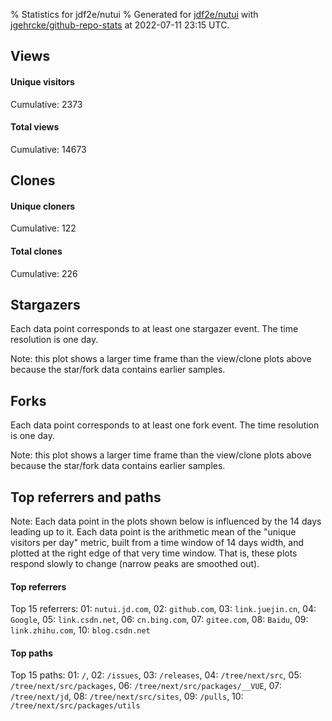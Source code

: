 % Statistics for jdf2e/nutui
% Generated for [jdf2e/nutui](https://github.com/jdf2e/nutui) with [jgehrcke/github-repo-stats](https://github.com/jgehrcke/github-repo-stats) at 2022-07-11 23:15 UTC.


## Views

#### Unique visitors
<div id="chart_views_unique" class="full-width-chart"></div>

Cumulative: 2373

#### Total views
<div id="chart_views_total" class="full-width-chart"></div>

Cumulative: 14673

<div class="pagebreak-for-print"> </div>

## Clones

#### Unique cloners
<div id="chart_clones_unique" class="full-width-chart"></div>

Cumulative: 122

#### Total clones
<div id="chart_clones_total" class="full-width-chart"></div>

Cumulative: 226



<div class="pagebreak-for-print"> </div>



## Stargazers

Each data point corresponds to at least one stargazer event.
The time resolution is one day.

<div id="chart_stargazers" class="full-width-chart"></div>


Note: this plot shows a larger time frame than the view/clone plots above because the star/fork data contains earlier samples.



## Forks

Each data point corresponds to at least one fork event.
The time resolution is one day.

<div id="chart_forks" class="full-width-chart"></div>


Note: this plot shows a larger time frame than the view/clone plots above because the star/fork data contains earlier samples.



<div class="pagebreak-for-print"> </div>



## Top referrers and paths


Note: Each data point in the plots shown below is influenced by the 14 days
leading up to it. Each data point is the arithmetic mean of the "unique
visitors per day" metric, built from a time window of 14 days width, and
plotted at the right edge of that very time window. That is, these plots
respond slowly to change (narrow peaks are smoothed out).




#### Top referrers


<div id="chart_referrers_top_n_alltime" class="full-width-chart"></div>

Top 15 referrers: 01: `nutui.jd.com`, 02: `github.com`, 03: `link.juejin.cn`, 04: `Google`, 05: `link.csdn.net`, 06: `cn.bing.com`, 07: `gitee.com`, 08: `Baidu`, 09: `link.zhihu.com`, 10: `blog.csdn.net`





#### Top paths


<div id="chart_paths_top_n_alltime" class="full-width-chart"></div>

Top 15 paths: 01: `/`, 02: `/issues`, 03: `/releases`, 04: `/tree/next/src`, 05: `/tree/next/src/packages`, 06: `/tree/next/src/packages/__VUE`, 07: `/tree/next/jd`, 08: `/tree/next/src/sites`, 09: `/pulls`, 10: `/tree/next/src/packages/utils`


<script type="text/javascript">
    vegaEmbed('#chart_views_unique', {"$schema": "https://vega.github.io/schema/vega-lite/v4.17.0.json", "config": {"arc": {"fill": "#1b1e23"}, "area": {"fill": "#1b1e23"}, "axisBottom": {"domainColor": "#a9b4c4", "gridColor": "#a9b4c4", "labelColor": "#1b1e23", "labelFont": "relative-mono-11-pitch-pro, Menlo, monospace", "tickColor": "#a9b4c4", "titleColor": "#1b1e23", "titleFont": "relative-mono-11-pitch-pro, Menlo, monospace"}, "axisLeft": {"domainColor": "#a9b4c4", "gridColor": "#a9b4c4", "labelColor": "#1b1e23", "labelFont": "relative-mono-11-pitch-pro, Menlo, monospace", "tickColor": "#a9b4c4", "titleColor": "#1b1e23", "titleFont": "relative-mono-11-pitch-pro, Menlo, monospace"}, "axisX": {"grid": false}, "axisY": {"grid": false, "labelBound": true}, "background": "#FFFFFF", "group": {"fill": "#FFFFFF"}, "header": {"fontWeight": 400, "labelFont": "relative-mono-11-pitch-pro, Menlo, monospace", "titleFont": "relative-mono-11-pitch-pro, Menlo, monospace"}, "legend": {"labelFont": "relative-mono-11-pitch-pro, Menlo, monospace", "symbolSize": 200, "symbolType": "circle", "titleFont": "relative-mono-11-pitch-pro, Menlo, monospace"}, "line": {"color": "#1b1e23", "stroke": "#1b1e23"}, "path": {"stroke": "#1b1e23"}, "point": {"color": "#1b1e23", "cursor": "pointer", "filled": true, "size": 20}, "range": {"category": ["#85a2f7", "#ea9755", "#7eb36a", "#f07071", "#bc85d9", "#e587b6", "#a9b4c4", "#d4c05e", "#64b9c4"]}, "style": {"bar": {"fill": "#1b1e23"}, "text": {"font": "relative-mono-11-pitch-pro, Menlo, monospace", "fontWeight": 400}}, "symbol": {"shape": "circle"}, "title": {"anchor": "start", "font": "relative-mono-11-pitch-pro, Menlo, monospace", "fontWeight": 400}, "trail": {"color": "#1b1e23", "stroke": "#1b1e23"}, "view": {"stroke": null}}, "data": {"name": "data-7c4e6ffbfac399b368f70323585dfc01"}, "datasets": {"data-7c4e6ffbfac399b368f70323585dfc01": [{"time": "2022-06-27T00:00:00+00:00", "views_total": 204, "views_unique": 31}, {"time": "2022-06-28T00:00:00+00:00", "views_total": 1224, "views_unique": 213}, {"time": "2022-06-29T00:00:00+00:00", "views_total": 1318, "views_unique": 231}, {"time": "2022-06-30T00:00:00+00:00", "views_total": 1335, "views_unique": 197}, {"time": "2022-07-01T00:00:00+00:00", "views_total": 1450, "views_unique": 193}, {"time": "2022-07-02T00:00:00+00:00", "views_total": 494, "views_unique": 78}, {"time": "2022-07-03T00:00:00+00:00", "views_total": 302, "views_unique": 62}, {"time": "2022-07-04T00:00:00+00:00", "views_total": 1313, "views_unique": 237}, {"time": "2022-07-05T00:00:00+00:00", "views_total": 950, "views_unique": 208}, {"time": "2022-07-06T00:00:00+00:00", "views_total": 1235, "views_unique": 191}, {"time": "2022-07-07T00:00:00+00:00", "views_total": 981, "views_unique": 176}, {"time": "2022-07-08T00:00:00+00:00", "views_total": 1425, "views_unique": 196}, {"time": "2022-07-09T00:00:00+00:00", "views_total": 353, "views_unique": 74}, {"time": "2022-07-10T00:00:00+00:00", "views_total": 381, "views_unique": 74}, {"time": "2022-07-11T00:00:00+00:00", "views_total": 1708, "views_unique": 212}]}, "encoding": {"tooltip": [{"field": "views_unique", "format": ".1f", "title": "views (u)", "type": "quantitative"}, {"field": "time", "format": "%B %e, %Y", "title": "date", "type": "temporal"}], "x": {"axis": {"labelAngle": 25}, "field": "time", "scale": {"domain": ["2022-06-27", "2022-07-11"]}, "timeUnit": "yearmonthdate", "title": "date", "type": "temporal"}, "y": {"axis": {"values": [1, 10, 50, 100, 500, 1000, 5000, 10000]}, "field": "views_unique", "scale": {"domain": [0, 260.70000000000005], "type": "symlog", "zero": true}, "title": "unique views per day", "type": "quantitative"}}, "height": 200, "mark": {"point": true, "type": "line"}, "padding": 10, "width": "container"}, {"actions": false, "renderer": "svg"}).catch(console.error);
vegaEmbed('#chart_views_total', {"$schema": "https://vega.github.io/schema/vega-lite/v4.17.0.json", "config": {"arc": {"fill": "#1b1e23"}, "area": {"fill": "#1b1e23"}, "axisBottom": {"domainColor": "#a9b4c4", "gridColor": "#a9b4c4", "labelColor": "#1b1e23", "labelFont": "relative-mono-11-pitch-pro, Menlo, monospace", "tickColor": "#a9b4c4", "titleColor": "#1b1e23", "titleFont": "relative-mono-11-pitch-pro, Menlo, monospace"}, "axisLeft": {"domainColor": "#a9b4c4", "gridColor": "#a9b4c4", "labelColor": "#1b1e23", "labelFont": "relative-mono-11-pitch-pro, Menlo, monospace", "tickColor": "#a9b4c4", "titleColor": "#1b1e23", "titleFont": "relative-mono-11-pitch-pro, Menlo, monospace"}, "axisX": {"grid": false}, "axisY": {"grid": false, "labelBound": true}, "background": "#FFFFFF", "group": {"fill": "#FFFFFF"}, "header": {"fontWeight": 400, "labelFont": "relative-mono-11-pitch-pro, Menlo, monospace", "titleFont": "relative-mono-11-pitch-pro, Menlo, monospace"}, "legend": {"labelFont": "relative-mono-11-pitch-pro, Menlo, monospace", "symbolSize": 200, "symbolType": "circle", "titleFont": "relative-mono-11-pitch-pro, Menlo, monospace"}, "line": {"color": "#1b1e23", "stroke": "#1b1e23"}, "path": {"stroke": "#1b1e23"}, "point": {"color": "#1b1e23", "cursor": "pointer", "filled": true, "size": 20}, "range": {"category": ["#85a2f7", "#ea9755", "#7eb36a", "#f07071", "#bc85d9", "#e587b6", "#a9b4c4", "#d4c05e", "#64b9c4"]}, "style": {"bar": {"fill": "#1b1e23"}, "text": {"font": "relative-mono-11-pitch-pro, Menlo, monospace", "fontWeight": 400}}, "symbol": {"shape": "circle"}, "title": {"anchor": "start", "font": "relative-mono-11-pitch-pro, Menlo, monospace", "fontWeight": 400}, "trail": {"color": "#1b1e23", "stroke": "#1b1e23"}, "view": {"stroke": null}}, "data": {"name": "data-7c4e6ffbfac399b368f70323585dfc01"}, "datasets": {"data-7c4e6ffbfac399b368f70323585dfc01": [{"time": "2022-06-27T00:00:00+00:00", "views_total": 204, "views_unique": 31}, {"time": "2022-06-28T00:00:00+00:00", "views_total": 1224, "views_unique": 213}, {"time": "2022-06-29T00:00:00+00:00", "views_total": 1318, "views_unique": 231}, {"time": "2022-06-30T00:00:00+00:00", "views_total": 1335, "views_unique": 197}, {"time": "2022-07-01T00:00:00+00:00", "views_total": 1450, "views_unique": 193}, {"time": "2022-07-02T00:00:00+00:00", "views_total": 494, "views_unique": 78}, {"time": "2022-07-03T00:00:00+00:00", "views_total": 302, "views_unique": 62}, {"time": "2022-07-04T00:00:00+00:00", "views_total": 1313, "views_unique": 237}, {"time": "2022-07-05T00:00:00+00:00", "views_total": 950, "views_unique": 208}, {"time": "2022-07-06T00:00:00+00:00", "views_total": 1235, "views_unique": 191}, {"time": "2022-07-07T00:00:00+00:00", "views_total": 981, "views_unique": 176}, {"time": "2022-07-08T00:00:00+00:00", "views_total": 1425, "views_unique": 196}, {"time": "2022-07-09T00:00:00+00:00", "views_total": 353, "views_unique": 74}, {"time": "2022-07-10T00:00:00+00:00", "views_total": 381, "views_unique": 74}, {"time": "2022-07-11T00:00:00+00:00", "views_total": 1708, "views_unique": 212}]}, "encoding": {"tooltip": [{"field": "views_total", "format": ".1f", "title": "views (t)", "type": "quantitative"}, {"field": "time", "format": "%B %e, %Y", "title": "date", "type": "temporal"}], "x": {"axis": {"labelAngle": 25}, "field": "time", "scale": {"domain": ["2022-06-27", "2022-07-11"]}, "timeUnit": "yearmonthdate", "title": "date", "type": "temporal"}, "y": {"axis": {"values": [1, 10, 50, 100, 500, 1000, 5000, 10000]}, "field": "views_total", "scale": {"domain": [0, 1878.8000000000002], "type": "symlog", "zero": true}, "title": "total views per day", "type": "quantitative"}}, "height": 200, "mark": {"point": true, "type": "line"}, "padding": 10, "width": "container"}, {"actions": false, "renderer": "svg"}).catch(console.error);
vegaEmbed('#chart_clones_unique', {"$schema": "https://vega.github.io/schema/vega-lite/v4.17.0.json", "config": {"arc": {"fill": "#1b1e23"}, "area": {"fill": "#1b1e23"}, "axisBottom": {"domainColor": "#a9b4c4", "gridColor": "#a9b4c4", "labelColor": "#1b1e23", "labelFont": "relative-mono-11-pitch-pro, Menlo, monospace", "tickColor": "#a9b4c4", "titleColor": "#1b1e23", "titleFont": "relative-mono-11-pitch-pro, Menlo, monospace"}, "axisLeft": {"domainColor": "#a9b4c4", "gridColor": "#a9b4c4", "labelColor": "#1b1e23", "labelFont": "relative-mono-11-pitch-pro, Menlo, monospace", "tickColor": "#a9b4c4", "titleColor": "#1b1e23", "titleFont": "relative-mono-11-pitch-pro, Menlo, monospace"}, "axisX": {"grid": false}, "axisY": {"grid": false, "labelBound": true}, "background": "#FFFFFF", "group": {"fill": "#FFFFFF"}, "header": {"fontWeight": 400, "labelFont": "relative-mono-11-pitch-pro, Menlo, monospace", "titleFont": "relative-mono-11-pitch-pro, Menlo, monospace"}, "legend": {"labelFont": "relative-mono-11-pitch-pro, Menlo, monospace", "symbolSize": 200, "symbolType": "circle", "titleFont": "relative-mono-11-pitch-pro, Menlo, monospace"}, "line": {"color": "#1b1e23", "stroke": "#1b1e23"}, "path": {"stroke": "#1b1e23"}, "point": {"color": "#1b1e23", "cursor": "pointer", "filled": true, "size": 20}, "range": {"category": ["#85a2f7", "#ea9755", "#7eb36a", "#f07071", "#bc85d9", "#e587b6", "#a9b4c4", "#d4c05e", "#64b9c4"]}, "style": {"bar": {"fill": "#1b1e23"}, "text": {"font": "relative-mono-11-pitch-pro, Menlo, monospace", "fontWeight": 400}}, "symbol": {"shape": "circle"}, "title": {"anchor": "start", "font": "relative-mono-11-pitch-pro, Menlo, monospace", "fontWeight": 400}, "trail": {"color": "#1b1e23", "stroke": "#1b1e23"}, "view": {"stroke": null}}, "data": {"name": "data-46f8e38b08f8439c8003f79bd23ae892"}, "datasets": {"data-46f8e38b08f8439c8003f79bd23ae892": [{"clones_total": 14, "clones_unique": 7, "time": "2022-06-27T00:00:00+00:00"}, {"clones_total": 14, "clones_unique": 11, "time": "2022-06-28T00:00:00+00:00"}, {"clones_total": 11, "clones_unique": 8, "time": "2022-06-29T00:00:00+00:00"}, {"clones_total": 24, "clones_unique": 16, "time": "2022-06-30T00:00:00+00:00"}, {"clones_total": 16, "clones_unique": 5, "time": "2022-07-01T00:00:00+00:00"}, {"clones_total": 0, "clones_unique": 0, "time": "2022-07-02T00:00:00+00:00"}, {"clones_total": 10, "clones_unique": 7, "time": "2022-07-03T00:00:00+00:00"}, {"clones_total": 18, "clones_unique": 9, "time": "2022-07-04T00:00:00+00:00"}, {"clones_total": 3, "clones_unique": 3, "time": "2022-07-05T00:00:00+00:00"}, {"clones_total": 19, "clones_unique": 9, "time": "2022-07-06T00:00:00+00:00"}, {"clones_total": 24, "clones_unique": 13, "time": "2022-07-07T00:00:00+00:00"}, {"clones_total": 33, "clones_unique": 16, "time": "2022-07-08T00:00:00+00:00"}, {"clones_total": 3, "clones_unique": 3, "time": "2022-07-09T00:00:00+00:00"}, {"clones_total": 3, "clones_unique": 3, "time": "2022-07-10T00:00:00+00:00"}, {"clones_total": 34, "clones_unique": 12, "time": "2022-07-11T00:00:00+00:00"}]}, "encoding": {"tooltip": [{"field": "clones_unique", "format": ".1f", "title": "clones (u)", "type": "quantitative"}, {"field": "time", "format": "%B %e, %Y", "title": "date", "type": "temporal"}], "x": {"axis": {"labelAngle": 25}, "field": "time", "scale": {"domain": ["2022-06-27", "2022-07-11"]}, "timeUnit": "yearmonthdate", "title": "date", "type": "temporal"}, "y": {"axis": {}, "field": "clones_unique", "scale": {"domain": [0, 17.6], "type": "linear", "zero": true}, "title": "unique clones per day", "type": "quantitative"}}, "height": 200, "mark": {"point": true, "type": "line"}, "padding": 10, "width": "container"}, {"actions": false, "renderer": "svg"}).catch(console.error);
vegaEmbed('#chart_clones_total', {"$schema": "https://vega.github.io/schema/vega-lite/v4.17.0.json", "config": {"arc": {"fill": "#1b1e23"}, "area": {"fill": "#1b1e23"}, "axisBottom": {"domainColor": "#a9b4c4", "gridColor": "#a9b4c4", "labelColor": "#1b1e23", "labelFont": "relative-mono-11-pitch-pro, Menlo, monospace", "tickColor": "#a9b4c4", "titleColor": "#1b1e23", "titleFont": "relative-mono-11-pitch-pro, Menlo, monospace"}, "axisLeft": {"domainColor": "#a9b4c4", "gridColor": "#a9b4c4", "labelColor": "#1b1e23", "labelFont": "relative-mono-11-pitch-pro, Menlo, monospace", "tickColor": "#a9b4c4", "titleColor": "#1b1e23", "titleFont": "relative-mono-11-pitch-pro, Menlo, monospace"}, "axisX": {"grid": false}, "axisY": {"grid": false, "labelBound": true}, "background": "#FFFFFF", "group": {"fill": "#FFFFFF"}, "header": {"fontWeight": 400, "labelFont": "relative-mono-11-pitch-pro, Menlo, monospace", "titleFont": "relative-mono-11-pitch-pro, Menlo, monospace"}, "legend": {"labelFont": "relative-mono-11-pitch-pro, Menlo, monospace", "symbolSize": 200, "symbolType": "circle", "titleFont": "relative-mono-11-pitch-pro, Menlo, monospace"}, "line": {"color": "#1b1e23", "stroke": "#1b1e23"}, "path": {"stroke": "#1b1e23"}, "point": {"color": "#1b1e23", "cursor": "pointer", "filled": true, "size": 20}, "range": {"category": ["#85a2f7", "#ea9755", "#7eb36a", "#f07071", "#bc85d9", "#e587b6", "#a9b4c4", "#d4c05e", "#64b9c4"]}, "style": {"bar": {"fill": "#1b1e23"}, "text": {"font": "relative-mono-11-pitch-pro, Menlo, monospace", "fontWeight": 400}}, "symbol": {"shape": "circle"}, "title": {"anchor": "start", "font": "relative-mono-11-pitch-pro, Menlo, monospace", "fontWeight": 400}, "trail": {"color": "#1b1e23", "stroke": "#1b1e23"}, "view": {"stroke": null}}, "data": {"name": "data-46f8e38b08f8439c8003f79bd23ae892"}, "datasets": {"data-46f8e38b08f8439c8003f79bd23ae892": [{"clones_total": 14, "clones_unique": 7, "time": "2022-06-27T00:00:00+00:00"}, {"clones_total": 14, "clones_unique": 11, "time": "2022-06-28T00:00:00+00:00"}, {"clones_total": 11, "clones_unique": 8, "time": "2022-06-29T00:00:00+00:00"}, {"clones_total": 24, "clones_unique": 16, "time": "2022-06-30T00:00:00+00:00"}, {"clones_total": 16, "clones_unique": 5, "time": "2022-07-01T00:00:00+00:00"}, {"clones_total": 0, "clones_unique": 0, "time": "2022-07-02T00:00:00+00:00"}, {"clones_total": 10, "clones_unique": 7, "time": "2022-07-03T00:00:00+00:00"}, {"clones_total": 18, "clones_unique": 9, "time": "2022-07-04T00:00:00+00:00"}, {"clones_total": 3, "clones_unique": 3, "time": "2022-07-05T00:00:00+00:00"}, {"clones_total": 19, "clones_unique": 9, "time": "2022-07-06T00:00:00+00:00"}, {"clones_total": 24, "clones_unique": 13, "time": "2022-07-07T00:00:00+00:00"}, {"clones_total": 33, "clones_unique": 16, "time": "2022-07-08T00:00:00+00:00"}, {"clones_total": 3, "clones_unique": 3, "time": "2022-07-09T00:00:00+00:00"}, {"clones_total": 3, "clones_unique": 3, "time": "2022-07-10T00:00:00+00:00"}, {"clones_total": 34, "clones_unique": 12, "time": "2022-07-11T00:00:00+00:00"}]}, "encoding": {"tooltip": [{"field": "clones_total", "format": ".1f", "title": "clones (t)", "type": "quantitative"}, {"field": "time", "format": "%B %e, %Y", "title": "date", "type": "temporal"}], "x": {"axis": {"labelAngle": 25}, "field": "time", "scale": {"domain": ["2022-06-27", "2022-07-11"]}, "timeUnit": "yearmonthdate", "title": "date", "type": "temporal"}, "y": {"axis": {}, "field": "clones_total", "scale": {"domain": [0, 37.400000000000006], "type": "linear", "zero": true}, "title": "total clones per day", "type": "quantitative"}}, "height": 200, "mark": {"point": true, "type": "line"}, "padding": 10, "width": "container"}, {"actions": false, "renderer": "svg"}).catch(console.error);
vegaEmbed('#chart_stargazers', {"$schema": "https://vega.github.io/schema/vega-lite/v4.17.0.json", "config": {"arc": {"fill": "#1b1e23"}, "area": {"fill": "#1b1e23"}, "axisBottom": {"domainColor": "#a9b4c4", "gridColor": "#a9b4c4", "labelColor": "#1b1e23", "labelFont": "relative-mono-11-pitch-pro, Menlo, monospace", "tickColor": "#a9b4c4", "titleColor": "#1b1e23", "titleFont": "relative-mono-11-pitch-pro, Menlo, monospace"}, "axisLeft": {"domainColor": "#a9b4c4", "gridColor": "#a9b4c4", "labelColor": "#1b1e23", "labelFont": "relative-mono-11-pitch-pro, Menlo, monospace", "tickColor": "#a9b4c4", "titleColor": "#1b1e23", "titleFont": "relative-mono-11-pitch-pro, Menlo, monospace"}, "axisX": {"grid": false}, "axisY": {"grid": false}, "background": "#FFFFFF", "group": {"fill": "#FFFFFF"}, "header": {"fontWeight": 400, "labelFont": "relative-mono-11-pitch-pro, Menlo, monospace", "titleFont": "relative-mono-11-pitch-pro, Menlo, monospace"}, "legend": {"labelFont": "relative-mono-11-pitch-pro, Menlo, monospace", "symbolSize": 200, "symbolType": "circle", "titleFont": "relative-mono-11-pitch-pro, Menlo, monospace"}, "line": {"color": "#1b1e23", "stroke": "#1b1e23"}, "path": {"stroke": "#1b1e23"}, "point": {"color": "#1b1e23", "cursor": "pointer", "filled": true, "size": 50}, "range": {"category": ["#85a2f7", "#ea9755", "#7eb36a", "#f07071", "#bc85d9", "#e587b6", "#a9b4c4", "#d4c05e", "#64b9c4"]}, "style": {"bar": {"fill": "#1b1e23"}, "text": {"font": "relative-mono-11-pitch-pro, Menlo, monospace", "fontWeight": 400}}, "symbol": {"shape": "circle"}, "title": {"anchor": "start", "font": "relative-mono-11-pitch-pro, Menlo, monospace", "fontWeight": 400}, "trail": {"color": "#1b1e23", "stroke": "#1b1e23"}, "view": {"stroke": null}}, "data": {"name": "data-719f2a97fe00209dede76dd96e2a121e"}, "datasets": {"data-719f2a97fe00209dede76dd96e2a121e": [{"stars_cumulative": 4.0, "time": "2018-01-22T00:00:00+00:00"}, {"stars_cumulative": 5.0, "time": "2018-02-07T07:00:00+00:00"}, {"stars_cumulative": 6.0, "time": "2018-03-11T21:00:00+00:00"}, {"stars_cumulative": 9.0, "time": "2018-03-28T04:00:00+00:00"}, {"stars_cumulative": 15.0, "time": "2018-04-29T18:00:00+00:00"}, {"stars_cumulative": 40.0, "time": "2018-05-16T01:00:00+00:00"}, {"stars_cumulative": 44.0, "time": "2018-06-01T08:00:00+00:00"}, {"stars_cumulative": 49.0, "time": "2018-06-17T15:00:00+00:00"}, {"stars_cumulative": 55.0, "time": "2018-07-03T22:00:00+00:00"}, {"stars_cumulative": 63.0, "time": "2018-07-20T05:00:00+00:00"}, {"stars_cumulative": 72.0, "time": "2018-08-05T12:00:00+00:00"}, {"stars_cumulative": 78.0, "time": "2018-08-21T19:00:00+00:00"}, {"stars_cumulative": 81.0, "time": "2018-09-07T02:00:00+00:00"}, {"stars_cumulative": 82.0, "time": "2018-09-23T09:00:00+00:00"}, {"stars_cumulative": 89.0, "time": "2018-10-09T16:00:00+00:00"}, {"stars_cumulative": 92.0, "time": "2018-10-25T23:00:00+00:00"}, {"stars_cumulative": 97.0, "time": "2018-11-11T06:00:00+00:00"}, {"stars_cumulative": 102.0, "time": "2018-11-27T13:00:00+00:00"}, {"stars_cumulative": 106.0, "time": "2018-12-13T20:00:00+00:00"}, {"stars_cumulative": 114.0, "time": "2018-12-30T03:00:00+00:00"}, {"stars_cumulative": 130.0, "time": "2019-01-15T10:00:00+00:00"}, {"stars_cumulative": 146.0, "time": "2019-01-31T17:00:00+00:00"}, {"stars_cumulative": 209.0, "time": "2019-02-17T00:00:00+00:00"}, {"stars_cumulative": 592.0, "time": "2019-03-05T07:00:00+00:00"}, {"stars_cumulative": 729.0, "time": "2019-03-21T14:00:00+00:00"}, {"stars_cumulative": 856.0, "time": "2019-04-06T21:00:00+00:00"}, {"stars_cumulative": 960.0, "time": "2019-04-23T04:00:00+00:00"}, {"stars_cumulative": 1006.0, "time": "2019-05-09T11:00:00+00:00"}, {"stars_cumulative": 1060.0, "time": "2019-05-25T18:00:00+00:00"}, {"stars_cumulative": 1106.0, "time": "2019-06-11T01:00:00+00:00"}, {"stars_cumulative": 1141.0, "time": "2019-06-27T08:00:00+00:00"}, {"stars_cumulative": 1165.0, "time": "2019-07-13T15:00:00+00:00"}, {"stars_cumulative": 1200.0, "time": "2019-07-29T22:00:00+00:00"}, {"stars_cumulative": 1226.0, "time": "2019-08-15T05:00:00+00:00"}, {"stars_cumulative": 1253.0, "time": "2019-08-31T12:00:00+00:00"}, {"stars_cumulative": 1272.0, "time": "2019-09-16T19:00:00+00:00"}, {"stars_cumulative": 1295.0, "time": "2019-10-03T02:00:00+00:00"}, {"stars_cumulative": 1316.0, "time": "2019-10-19T09:00:00+00:00"}, {"stars_cumulative": 1345.0, "time": "2019-11-04T16:00:00+00:00"}, {"stars_cumulative": 1375.0, "time": "2019-11-20T23:00:00+00:00"}, {"stars_cumulative": 1402.0, "time": "2019-12-07T06:00:00+00:00"}, {"stars_cumulative": 1431.0, "time": "2019-12-23T13:00:00+00:00"}, {"stars_cumulative": 1474.0, "time": "2020-01-08T20:00:00+00:00"}, {"stars_cumulative": 1488.0, "time": "2020-01-25T03:00:00+00:00"}, {"stars_cumulative": 1504.0, "time": "2020-02-10T10:00:00+00:00"}, {"stars_cumulative": 1564.0, "time": "2020-02-26T17:00:00+00:00"}, {"stars_cumulative": 1618.0, "time": "2020-03-14T00:00:00+00:00"}, {"stars_cumulative": 1663.0, "time": "2020-03-30T07:00:00+00:00"}, {"stars_cumulative": 1699.0, "time": "2020-04-15T14:00:00+00:00"}, {"stars_cumulative": 1744.0, "time": "2020-05-01T21:00:00+00:00"}, {"stars_cumulative": 1862.0, "time": "2020-05-18T04:00:00+00:00"}, {"stars_cumulative": 1886.0, "time": "2020-06-03T11:00:00+00:00"}, {"stars_cumulative": 1918.0, "time": "2020-06-19T18:00:00+00:00"}, {"stars_cumulative": 1970.0, "time": "2020-07-06T01:00:00+00:00"}, {"stars_cumulative": 2050.0, "time": "2020-07-22T08:00:00+00:00"}, {"stars_cumulative": 2084.0, "time": "2020-08-07T15:00:00+00:00"}, {"stars_cumulative": 2184.0, "time": "2020-08-23T22:00:00+00:00"}, {"stars_cumulative": 2218.0, "time": "2020-09-09T05:00:00+00:00"}, {"stars_cumulative": 2253.0, "time": "2020-09-25T12:00:00+00:00"}, {"stars_cumulative": 2270.0, "time": "2020-10-11T19:00:00+00:00"}, {"stars_cumulative": 2300.0, "time": "2020-10-28T02:00:00+00:00"}, {"stars_cumulative": 2316.0, "time": "2020-11-13T09:00:00+00:00"}, {"stars_cumulative": 2344.0, "time": "2020-11-29T16:00:00+00:00"}, {"stars_cumulative": 2358.0, "time": "2020-12-15T23:00:00+00:00"}, {"stars_cumulative": 2375.0, "time": "2021-01-01T06:00:00+00:00"}, {"stars_cumulative": 2393.0, "time": "2021-01-17T13:00:00+00:00"}, {"stars_cumulative": 2401.0, "time": "2021-02-02T20:00:00+00:00"}, {"stars_cumulative": 2664.0, "time": "2021-02-19T03:00:00+00:00"}, {"stars_cumulative": 2730.0, "time": "2021-03-07T10:00:00+00:00"}, {"stars_cumulative": 2903.0, "time": "2021-03-23T17:00:00+00:00"}, {"stars_cumulative": 2961.0, "time": "2021-04-09T00:00:00+00:00"}, {"stars_cumulative": 2998.0, "time": "2021-04-25T07:00:00+00:00"}, {"stars_cumulative": 3035.0, "time": "2021-05-11T14:00:00+00:00"}, {"stars_cumulative": 3072.0, "time": "2021-05-27T21:00:00+00:00"}, {"stars_cumulative": 3131.0, "time": "2021-06-13T04:00:00+00:00"}, {"stars_cumulative": 3232.0, "time": "2021-06-29T11:00:00+00:00"}, {"stars_cumulative": 3352.0, "time": "2021-07-15T18:00:00+00:00"}, {"stars_cumulative": 3402.0, "time": "2021-08-01T01:00:00+00:00"}, {"stars_cumulative": 3471.0, "time": "2021-08-17T08:00:00+00:00"}, {"stars_cumulative": 3518.0, "time": "2021-09-02T15:00:00+00:00"}, {"stars_cumulative": 3548.0, "time": "2021-09-18T22:00:00+00:00"}, {"stars_cumulative": 3593.0, "time": "2021-10-05T05:00:00+00:00"}, {"stars_cumulative": 3638.0, "time": "2021-10-21T12:00:00+00:00"}, {"stars_cumulative": 3719.0, "time": "2021-11-06T19:00:00+00:00"}, {"stars_cumulative": 3771.0, "time": "2021-11-23T02:00:00+00:00"}, {"stars_cumulative": 3826.0, "time": "2021-12-09T09:00:00+00:00"}, {"stars_cumulative": 3885.0, "time": "2021-12-25T16:00:00+00:00"}, {"stars_cumulative": 3966.0, "time": "2022-01-10T23:00:00+00:00"}, {"stars_cumulative": 4000.0, "time": "2022-01-27T06:00:00+00:00"}, {"stars_cumulative": 4043.0, "time": "2022-02-12T13:00:00+00:00"}, {"stars_cumulative": 4090.0, "time": "2022-02-28T20:00:00+00:00"}, {"stars_cumulative": 4149.0, "time": "2022-03-17T03:00:00+00:00"}, {"stars_cumulative": 4209.0, "time": "2022-04-02T10:00:00+00:00"}, {"stars_cumulative": 4254.0, "time": "2022-04-18T17:00:00+00:00"}, {"stars_cumulative": 4315.0, "time": "2022-05-05T00:00:00+00:00"}, {"stars_cumulative": 4376.0, "time": "2022-05-21T07:00:00+00:00"}, {"stars_cumulative": 4456.0, "time": "2022-06-06T14:00:00+00:00"}, {"stars_cumulative": 4507.0, "time": "2022-06-22T21:00:00+00:00"}, {"stars_cumulative": 4515.0, "time": "2022-07-09T04:00:00+00:00"}]}, "encoding": {"tooltip": [{"field": "stars_cumulative", "format": "d", "title": "stars", "type": "quantitative"}, {"field": "time", "format": "%B %e, %Y", "title": "date", "type": "temporal"}], "x": {"axis": {"labelAngle": 25}, "field": "time", "scale": {"domain": ["2018-01-22", "2022-07-11"]}, "timeUnit": "yearmonthdate", "title": "date", "type": "temporal"}, "y": {"field": "stars_cumulative", "scale": {"domain": [0, 4966.5], "zero": true}, "title": "stargazer count (cumulative)", "type": "quantitative"}}, "height": 300, "mark": {"point": true, "type": "line"}, "padding": 10, "width": "container"}, {"actions": false, "renderer": "svg"}).catch(console.error);
vegaEmbed('#chart_forks', {"$schema": "https://vega.github.io/schema/vega-lite/v4.17.0.json", "config": {"arc": {"fill": "#1b1e23"}, "area": {"fill": "#1b1e23"}, "axisBottom": {"domainColor": "#a9b4c4", "gridColor": "#a9b4c4", "labelColor": "#1b1e23", "labelFont": "relative-mono-11-pitch-pro, Menlo, monospace", "tickColor": "#a9b4c4", "titleColor": "#1b1e23", "titleFont": "relative-mono-11-pitch-pro, Menlo, monospace"}, "axisLeft": {"domainColor": "#a9b4c4", "gridColor": "#a9b4c4", "labelColor": "#1b1e23", "labelFont": "relative-mono-11-pitch-pro, Menlo, monospace", "tickColor": "#a9b4c4", "titleColor": "#1b1e23", "titleFont": "relative-mono-11-pitch-pro, Menlo, monospace"}, "axisX": {"grid": false}, "axisY": {"grid": false}, "background": "#FFFFFF", "group": {"fill": "#FFFFFF"}, "header": {"fontWeight": 400, "labelFont": "relative-mono-11-pitch-pro, Menlo, monospace", "titleFont": "relative-mono-11-pitch-pro, Menlo, monospace"}, "legend": {"labelFont": "relative-mono-11-pitch-pro, Menlo, monospace", "symbolSize": 200, "symbolType": "circle", "titleFont": "relative-mono-11-pitch-pro, Menlo, monospace"}, "line": {"color": "#1b1e23", "stroke": "#1b1e23"}, "path": {"stroke": "#1b1e23"}, "point": {"color": "#1b1e23", "cursor": "pointer", "filled": true, "size": 50}, "range": {"category": ["#85a2f7", "#ea9755", "#7eb36a", "#f07071", "#bc85d9", "#e587b6", "#a9b4c4", "#d4c05e", "#64b9c4"]}, "style": {"bar": {"fill": "#1b1e23"}, "text": {"font": "relative-mono-11-pitch-pro, Menlo, monospace", "fontWeight": 400}}, "symbol": {"shape": "circle"}, "title": {"anchor": "start", "font": "relative-mono-11-pitch-pro, Menlo, monospace", "fontWeight": 400}, "trail": {"color": "#1b1e23", "stroke": "#1b1e23"}, "view": {"stroke": null}}, "data": {"name": "data-346e85f91876750bd9eeb2860105aa08"}, "datasets": {"data-346e85f91876750bd9eeb2860105aa08": [{"forks_cumulative": 3.0, "time": "2018-05-29T00:00:00+00:00"}, {"forks_cumulative": 6.0, "time": "2018-06-27T22:00:00+00:00"}, {"forks_cumulative": 7.0, "time": "2018-07-12T21:00:00+00:00"}, {"forks_cumulative": 8.0, "time": "2018-07-27T20:00:00+00:00"}, {"forks_cumulative": 10.0, "time": "2018-08-11T19:00:00+00:00"}, {"forks_cumulative": 16.0, "time": "2018-08-26T18:00:00+00:00"}, {"forks_cumulative": 17.0, "time": "2018-10-10T15:00:00+00:00"}, {"forks_cumulative": 18.0, "time": "2018-12-09T11:00:00+00:00"}, {"forks_cumulative": 19.0, "time": "2018-12-24T10:00:00+00:00"}, {"forks_cumulative": 22.0, "time": "2019-01-08T09:00:00+00:00"}, {"forks_cumulative": 23.0, "time": "2019-01-23T08:00:00+00:00"}, {"forks_cumulative": 26.0, "time": "2019-02-07T07:00:00+00:00"}, {"forks_cumulative": 34.0, "time": "2019-02-22T06:00:00+00:00"}, {"forks_cumulative": 59.0, "time": "2019-03-09T05:00:00+00:00"}, {"forks_cumulative": 69.0, "time": "2019-03-24T04:00:00+00:00"}, {"forks_cumulative": 80.0, "time": "2019-04-08T03:00:00+00:00"}, {"forks_cumulative": 90.0, "time": "2019-04-23T02:00:00+00:00"}, {"forks_cumulative": 93.0, "time": "2019-05-08T01:00:00+00:00"}, {"forks_cumulative": 97.0, "time": "2019-05-23T00:00:00+00:00"}, {"forks_cumulative": 102.0, "time": "2019-06-06T23:00:00+00:00"}, {"forks_cumulative": 114.0, "time": "2019-06-21T22:00:00+00:00"}, {"forks_cumulative": 117.0, "time": "2019-07-06T21:00:00+00:00"}, {"forks_cumulative": 121.0, "time": "2019-07-21T20:00:00+00:00"}, {"forks_cumulative": 124.0, "time": "2019-08-05T19:00:00+00:00"}, {"forks_cumulative": 129.0, "time": "2019-08-20T18:00:00+00:00"}, {"forks_cumulative": 133.0, "time": "2019-09-04T17:00:00+00:00"}, {"forks_cumulative": 138.0, "time": "2019-09-19T16:00:00+00:00"}, {"forks_cumulative": 140.0, "time": "2019-10-04T15:00:00+00:00"}, {"forks_cumulative": 146.0, "time": "2019-10-19T14:00:00+00:00"}, {"forks_cumulative": 149.0, "time": "2019-11-03T13:00:00+00:00"}, {"forks_cumulative": 154.0, "time": "2019-11-18T12:00:00+00:00"}, {"forks_cumulative": 158.0, "time": "2019-12-03T11:00:00+00:00"}, {"forks_cumulative": 162.0, "time": "2019-12-18T10:00:00+00:00"}, {"forks_cumulative": 169.0, "time": "2020-01-02T09:00:00+00:00"}, {"forks_cumulative": 173.0, "time": "2020-02-01T07:00:00+00:00"}, {"forks_cumulative": 180.0, "time": "2020-02-16T06:00:00+00:00"}, {"forks_cumulative": 186.0, "time": "2020-03-02T05:00:00+00:00"}, {"forks_cumulative": 194.0, "time": "2020-03-17T04:00:00+00:00"}, {"forks_cumulative": 198.0, "time": "2020-04-01T03:00:00+00:00"}, {"forks_cumulative": 203.0, "time": "2020-04-16T02:00:00+00:00"}, {"forks_cumulative": 210.0, "time": "2020-05-01T01:00:00+00:00"}, {"forks_cumulative": 217.0, "time": "2020-05-16T00:00:00+00:00"}, {"forks_cumulative": 221.0, "time": "2020-05-30T23:00:00+00:00"}, {"forks_cumulative": 227.0, "time": "2020-06-14T22:00:00+00:00"}, {"forks_cumulative": 235.0, "time": "2020-06-29T21:00:00+00:00"}, {"forks_cumulative": 239.0, "time": "2020-07-14T20:00:00+00:00"}, {"forks_cumulative": 248.0, "time": "2020-07-29T19:00:00+00:00"}, {"forks_cumulative": 257.0, "time": "2020-08-13T18:00:00+00:00"}, {"forks_cumulative": 260.0, "time": "2020-08-28T17:00:00+00:00"}, {"forks_cumulative": 265.0, "time": "2020-09-12T16:00:00+00:00"}, {"forks_cumulative": 268.0, "time": "2020-09-27T15:00:00+00:00"}, {"forks_cumulative": 270.0, "time": "2020-10-12T14:00:00+00:00"}, {"forks_cumulative": 273.0, "time": "2020-10-27T13:00:00+00:00"}, {"forks_cumulative": 278.0, "time": "2020-11-11T12:00:00+00:00"}, {"forks_cumulative": 281.0, "time": "2020-11-26T11:00:00+00:00"}, {"forks_cumulative": 284.0, "time": "2020-12-11T10:00:00+00:00"}, {"forks_cumulative": 285.0, "time": "2020-12-26T09:00:00+00:00"}, {"forks_cumulative": 288.0, "time": "2021-01-10T08:00:00+00:00"}, {"forks_cumulative": 291.0, "time": "2021-01-25T07:00:00+00:00"}, {"forks_cumulative": 293.0, "time": "2021-02-09T06:00:00+00:00"}, {"forks_cumulative": 326.0, "time": "2021-02-24T05:00:00+00:00"}, {"forks_cumulative": 333.0, "time": "2021-03-11T04:00:00+00:00"}, {"forks_cumulative": 353.0, "time": "2021-03-26T03:00:00+00:00"}, {"forks_cumulative": 361.0, "time": "2021-04-10T02:00:00+00:00"}, {"forks_cumulative": 368.0, "time": "2021-04-25T01:00:00+00:00"}, {"forks_cumulative": 372.0, "time": "2021-05-10T00:00:00+00:00"}, {"forks_cumulative": 381.0, "time": "2021-05-24T23:00:00+00:00"}, {"forks_cumulative": 384.0, "time": "2021-06-08T22:00:00+00:00"}, {"forks_cumulative": 389.0, "time": "2021-06-23T21:00:00+00:00"}, {"forks_cumulative": 405.0, "time": "2021-07-08T20:00:00+00:00"}, {"forks_cumulative": 412.0, "time": "2021-07-23T19:00:00+00:00"}, {"forks_cumulative": 423.0, "time": "2021-08-07T18:00:00+00:00"}, {"forks_cumulative": 428.0, "time": "2021-08-22T17:00:00+00:00"}, {"forks_cumulative": 434.0, "time": "2021-09-06T16:00:00+00:00"}, {"forks_cumulative": 442.0, "time": "2021-09-21T15:00:00+00:00"}, {"forks_cumulative": 450.0, "time": "2021-10-06T14:00:00+00:00"}, {"forks_cumulative": 461.0, "time": "2021-10-21T13:00:00+00:00"}, {"forks_cumulative": 474.0, "time": "2021-11-05T12:00:00+00:00"}, {"forks_cumulative": 484.0, "time": "2021-11-20T11:00:00+00:00"}, {"forks_cumulative": 495.0, "time": "2021-12-05T10:00:00+00:00"}, {"forks_cumulative": 508.0, "time": "2021-12-20T09:00:00+00:00"}, {"forks_cumulative": 519.0, "time": "2022-01-04T08:00:00+00:00"}, {"forks_cumulative": 525.0, "time": "2022-01-19T07:00:00+00:00"}, {"forks_cumulative": 531.0, "time": "2022-02-03T06:00:00+00:00"}, {"forks_cumulative": 540.0, "time": "2022-02-18T05:00:00+00:00"}, {"forks_cumulative": 551.0, "time": "2022-03-05T04:00:00+00:00"}, {"forks_cumulative": 557.0, "time": "2022-03-20T03:00:00+00:00"}, {"forks_cumulative": 564.0, "time": "2022-04-04T02:00:00+00:00"}, {"forks_cumulative": 576.0, "time": "2022-04-19T01:00:00+00:00"}, {"forks_cumulative": 587.0, "time": "2022-05-04T00:00:00+00:00"}, {"forks_cumulative": 597.0, "time": "2022-05-18T23:00:00+00:00"}, {"forks_cumulative": 610.0, "time": "2022-06-02T22:00:00+00:00"}, {"forks_cumulative": 617.0, "time": "2022-06-17T21:00:00+00:00"}, {"forks_cumulative": 619.0, "time": "2022-07-02T20:00:00+00:00"}]}, "encoding": {"tooltip": [{"field": "forks_cumulative", "format": "d", "title": "forks", "type": "quantitative"}, {"field": "time", "format": "%B %e, %Y", "title": "date", "type": "temporal"}], "x": {"axis": {"labelAngle": 25}, "field": "time", "scale": {"domain": ["2018-01-22", "2022-07-11"]}, "timeUnit": "yearmonthdate", "title": "date", "type": "temporal"}, "y": {"field": "forks_cumulative", "scale": {"domain": [0, 680.9000000000001], "zero": true}, "title": "fork count (cumulative)", "type": "quantitative"}}, "height": 300, "mark": {"point": true, "type": "line"}, "padding": 10, "width": "container"}, {"actions": false, "renderer": "svg"}).catch(console.error);
vegaEmbed('#chart_referrers_top_n_alltime', {"$schema": "https://vega.github.io/schema/vega-lite/v4.17.0.json", "config": {"arc": {"fill": "#1b1e23"}, "area": {"fill": "#1b1e23"}, "axisBottom": {"domainColor": "#a9b4c4", "gridColor": "#a9b4c4", "labelColor": "#1b1e23", "labelFont": "relative-mono-11-pitch-pro, Menlo, monospace", "tickColor": "#a9b4c4", "titleColor": "#1b1e23", "titleFont": "relative-mono-11-pitch-pro, Menlo, monospace"}, "axisLeft": {"domainColor": "#a9b4c4", "gridColor": "#a9b4c4", "labelColor": "#1b1e23", "labelFont": "relative-mono-11-pitch-pro, Menlo, monospace", "tickColor": "#a9b4c4", "titleColor": "#1b1e23", "titleFont": "relative-mono-11-pitch-pro, Menlo, monospace"}, "axisX": {"grid": false}, "axisY": {"grid": false}, "background": "#FFFFFF", "group": {"fill": "#FFFFFF"}, "header": {"fontWeight": 400, "labelFont": "relative-mono-11-pitch-pro, Menlo, monospace", "titleFont": "relative-mono-11-pitch-pro, Menlo, monospace"}, "legend": {"labelFont": "relative-mono-11-pitch-pro, Menlo, monospace", "symbolSize": 200, "symbolType": "circle", "titleFont": "relative-mono-11-pitch-pro, Menlo, monospace"}, "line": {"color": "#1b1e23", "stroke": "#1b1e23"}, "path": {"stroke": "#1b1e23"}, "point": {"color": "#1b1e23", "cursor": "pointer", "filled": true, "size": 30}, "range": {"category": ["#85a2f7", "#ea9755", "#7eb36a", "#f07071", "#bc85d9", "#e587b6", "#a9b4c4", "#d4c05e", "#64b9c4"]}, "style": {"bar": {"fill": "#1b1e23"}, "text": {"font": "relative-mono-11-pitch-pro, Menlo, monospace", "fontWeight": 400}}, "symbol": {"shape": "circle"}, "title": {"anchor": "start", "font": "relative-mono-11-pitch-pro, Menlo, monospace", "fontWeight": 400}, "trail": {"color": "#1b1e23", "stroke": "#1b1e23"}, "view": {"stroke": null}}, "data": {"name": "data-30c90a56cb72e5ad72baae74941c802d"}, "datasets": {"data-30c90a56cb72e5ad72baae74941c802d": [{"referrer": "nutui.jd.com", "time": "2022-07-11T00:00:00+00:00", "views_unique": 881, "views_unique_norm": 62.92857142857143}, {"referrer": "github.com", "time": "2022-07-11T00:00:00+00:00", "views_unique": 336, "views_unique_norm": 24.0}, {"referrer": "link.juejin.cn", "time": "2022-07-11T00:00:00+00:00", "views_unique": 84, "views_unique_norm": 6.0}, {"referrer": "Google", "time": "2022-07-11T00:00:00+00:00", "views_unique": 75, "views_unique_norm": 5.357142857142857}, {"referrer": "link.csdn.net", "time": "2022-07-11T00:00:00+00:00", "views_unique": 24, "views_unique_norm": 1.7142857142857142}, {"referrer": "cn.bing.com", "time": "2022-07-11T00:00:00+00:00", "views_unique": 24, "views_unique_norm": 1.7142857142857142}, {"referrer": "gitee.com", "time": "2022-07-11T00:00:00+00:00", "views_unique": 23, "views_unique_norm": 1.6428571428571428}]}, "encoding": {"color": {"field": "referrer", "legend": {"direction": "vertical", "orient": "top", "title": "Legend:"}, "sort": {"field": "order"}, "type": "nominal"}, "tooltip": [{"field": "referrer", "type": "nominal"}, {"field": "views_unique_norm", "format": ".2f", "title": "views (14d mean)", "type": "quantitative"}, {"field": "time", "format": "%B %e, %Y", "title": "date", "type": "temporal"}], "x": {"axis": {"labelAngle": 25}, "field": "time", "scale": {"domain": ["2022-06-27", "2022-07-11"]}, "timeUnit": "yearmonthdate", "title": "date", "type": "temporal"}, "y": {"field": "views_unique_norm", "scale": {"domain": [0, 69.22142857142858], "type": "symlog", "zero": true}, "title": "unique visitors per day (mean from last 14 days)", "type": "quantitative"}}, "height": 300, "mark": {"point": true, "type": "line"}, "padding": 10, "width": "container"}, {"actions": false, "renderer": "svg"}).catch(console.error);
vegaEmbed('#chart_paths_top_n_alltime', {"$schema": "https://vega.github.io/schema/vega-lite/v4.17.0.json", "config": {"arc": {"fill": "#1b1e23"}, "area": {"fill": "#1b1e23"}, "axisBottom": {"domainColor": "#a9b4c4", "gridColor": "#a9b4c4", "labelColor": "#1b1e23", "labelFont": "relative-mono-11-pitch-pro, Menlo, monospace", "tickColor": "#a9b4c4", "titleColor": "#1b1e23", "titleFont": "relative-mono-11-pitch-pro, Menlo, monospace"}, "axisLeft": {"domainColor": "#a9b4c4", "gridColor": "#a9b4c4", "labelColor": "#1b1e23", "labelFont": "relative-mono-11-pitch-pro, Menlo, monospace", "tickColor": "#a9b4c4", "titleColor": "#1b1e23", "titleFont": "relative-mono-11-pitch-pro, Menlo, monospace"}, "axisX": {"grid": false}, "axisY": {"grid": false}, "background": "#FFFFFF", "group": {"fill": "#FFFFFF"}, "header": {"fontWeight": 400, "labelFont": "relative-mono-11-pitch-pro, Menlo, monospace", "titleFont": "relative-mono-11-pitch-pro, Menlo, monospace"}, "legend": {"labelFont": "relative-mono-11-pitch-pro, Menlo, monospace", "symbolSize": 200, "symbolType": "circle", "titleFont": "relative-mono-11-pitch-pro, Menlo, monospace"}, "line": {"color": "#1b1e23", "stroke": "#1b1e23"}, "path": {"stroke": "#1b1e23"}, "point": {"color": "#1b1e23", "cursor": "pointer", "filled": true, "size": 30}, "range": {"category": ["#85a2f7", "#ea9755", "#7eb36a", "#f07071", "#bc85d9", "#e587b6", "#a9b4c4", "#d4c05e", "#64b9c4"]}, "style": {"bar": {"fill": "#1b1e23"}, "text": {"font": "relative-mono-11-pitch-pro, Menlo, monospace", "fontWeight": 400}}, "symbol": {"shape": "circle"}, "title": {"anchor": "start", "font": "relative-mono-11-pitch-pro, Menlo, monospace", "fontWeight": 400}, "trail": {"color": "#1b1e23", "stroke": "#1b1e23"}, "view": {"stroke": null}}, "data": {"name": "data-8c561bb574eb450f748ed708656f1a26"}, "datasets": {"data-8c561bb574eb450f748ed708656f1a26": [{"path": "/", "time": "2022-07-11T00:00:00+00:00", "views_unique": 1094, "views_unique_norm": 78.14285714285714}, {"path": "/issues", "time": "2022-07-11T00:00:00+00:00", "views_unique": 506, "views_unique_norm": 36.142857142857146}, {"path": "/releases", "time": "2022-07-11T00:00:00+00:00", "views_unique": 291, "views_unique_norm": 20.785714285714285}, {"path": "/tree/next/src", "time": "2022-07-11T00:00:00+00:00", "views_unique": 213, "views_unique_norm": 15.214285714285714}, {"path": "/tree/next/src/packages", "time": "2022-07-11T00:00:00+00:00", "views_unique": 172, "views_unique_norm": 12.285714285714286}, {"path": "/tree/next/src/packages/__VUE", "time": "2022-07-11T00:00:00+00:00", "views_unique": 121, "views_unique_norm": 8.642857142857142}, {"path": "/tree/next/jd", "time": "2022-07-11T00:00:00+00:00", "views_unique": 79, "views_unique_norm": 5.642857142857143}]}, "encoding": {"color": {"field": "path", "legend": {"direction": "vertical", "orient": "top", "title": "Legend:"}, "sort": {"field": "order"}, "type": "nominal"}, "tooltip": [{"field": "path", "type": "nominal"}, {"field": "views_unique_norm", "format": ".2f", "title": "views (14d mean)", "type": "quantitative"}, {"field": "time", "format": "%B %e, %Y", "title": "date", "type": "temporal"}], "x": {"axis": {"labelAngle": 25}, "field": "time", "scale": {"domain": ["2022-06-27", "2022-07-11"]}, "timeUnit": "yearmonthdate", "title": "date", "type": "temporal"}, "y": {"field": "views_unique_norm", "scale": {"domain": [0, 85.95714285714286], "type": "symlog", "zero": true}, "title": "unique visitors per day (mean from last 14 days)", "type": "quantitative"}}, "height": 300, "mark": {"point": true, "type": "line"}, "padding": 10, "width": "container"}, {"actions": false, "renderer": "svg"}).catch(console.error);
    </script>
